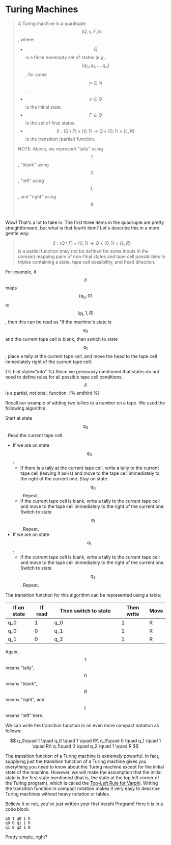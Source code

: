 # Turing Machines

> A Turing machine is a quadruple $$(Q, s, F, \delta)$$, where
>
> * $$Q$$ is a finite nonempty set of states (e.g., $$\{q_0, q_1,...,q_n\}$$, for some $$n\in\mathbb{N}$$.
> * $$s\in Q$$ is the initial state.
> * $$F\subseteq Q$$ is the set of final states.
> * $$\delta: (Q\setminus F)\times\{0, 1\}\rightarrow Q\times\{0, 1\}\times\{L, R\}$$ is the transition (partial) function.
>
> NOTE: Above, we represent "tally" using $$1$$, "blank" using $$0$$, "left" using $$L$$, and "right" using $$R$$.

Wow! That's a lot to take in. The first three items in the quadruple are pretty straightforward, but what is that fourth item? Let's describe this in a more gentle way:

> $$\delta: (Q\setminus F)\times\{0, 1\}\rightarrow Q\times\{0, 1\}\times\{L, R\}$$ is a partial function (may not be defined for some inputs in the domain) mapping pairs of non-final states and tape cell possibilities to triples containing a state, tape cell possibility, and head direction.

For example, if $$\delta$$ maps $$(q_0, 0)$$ to $$(q_1, 1, R)$$, then this can be read as "if the machine's state is $$q_0$$ and the current tape cell is blank, then switch to state $$q_1$$, place a tally at the current tape cell, and move the head to the tape cell immediately right of the current tape cell.&#x20;

{% hint style="info" %}
Since we previously mentioned that states do not need to define rules for all possible tape cell conditions, $$\delta$$ is a partial, not total, function.
{% endhint %}

Recall our example of adding two tallies to a number on a tape. We used the following algorithm:

Start at state $$q_0$$. Read the current tape cell.

* If we are on state $$q_0$$:&#x20;
  * If there is a tally at the current tape cell, write a tally to the current tape cell (leaving it as-is) and move to the tape cell immediately to the right of the current one. Stay on state $$q_0$$. Repeat.
  * If the current tape cell is blank, write a tally to the current tape cell and move to the tape cell immediately to the right of the current one. Switch to state $$q_1$$. Repeat.
* If we are on state $$q_1$$:
  * If the current tape cell is blank, write a tally to the current tape cell and move to the tape cell immediately to the right of the current one. Switch to state $$q_2$$. Repeat.

The transition function for this algorithm can be represented using a table:

<table><thead><tr><th>If on state</th><th>If read</th><th width="195">Then switch to state</th><th>Then write</th><th>Move</th></tr></thead><tbody><tr><td><span class="math">q_0</span></td><td><span class="math">1</span></td><td><span class="math">q_0</span></td><td><span class="math">1</span></td><td><span class="math">R</span></td></tr><tr><td><span class="math">q_0</span></td><td><span class="math">0</span></td><td><span class="math">q_1</span></td><td><span class="math">1</span></td><td><span class="math">R</span></td></tr><tr><td><span class="math">q_1</span></td><td>0</td><td><span class="math">q_2</span></td><td><span class="math">1</span></td><td><span class="math">R</span></td></tr></tbody></table>

Again, $$1$$ means "tally", $$0$$ means "blank", $$R$$ means "right", and $$L$$ means "left" here.

We can write the transition function in an even more compact notation as follows:

$$
q_0\quad 1 \quad q_0 \quad 1 \quad R\\
q_0\quad 0 \quad q_1 \quad 1 \quad R\\
q_1\quad 0 \quad q_2 \quad 1 \quad R
$$

The transition function of a Turing machine is extremely powerful. In fact, supplying just the transition function of a Turing machine gives you everything you need to know about the Turing machine except for the initial state of the machine. However, we will make the assumption that the initial state is the first state mentioned (that is, the state at the top left corner of the Turing program), which is called the [Top-Left Rule for Varphi](../the-varphi-language-standard/addressing-ambiguities.md). Writing the transition function in compact notation makes it very easy to describe Turing machines without heavy notation or tables.

Believe it or not, you've just written your first Varphi Program! Here it is in a code block.

```
q0 1 q0 1 R
q0 0 q1 1 R
q1 0 q2 1 R
```

Pretty simple, right?

